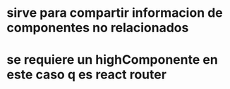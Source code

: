 # sirve para compartir informacion de componentes no relacionados
# se requiere un highComponente en este caso q es react router
